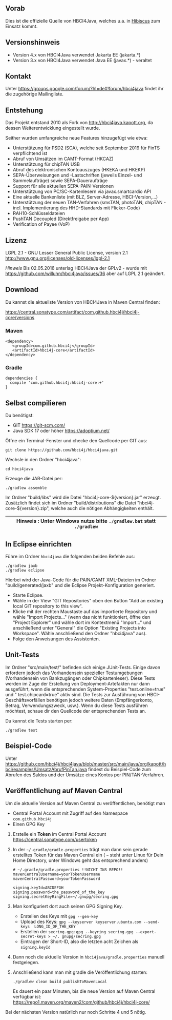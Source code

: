 ## Vorab

Dies ist die offizielle Quelle von HBCI4Java, welches u.a.
in [Hibiscus](http://www.willuhn.de/products/hibiscus) zum Einsatz kommt.

## Versionshinweis

- Version 4.x von HBCI4Java verwendet Jakarta EE (jakarta.*)
- Version 3.x von HBCI4Java verwendet Java EE (javax.*) - veraltet

## Kontakt

Unter <https://groups.google.com/forum/?hl=de#!forum/hbci4java> findet ihr die
zugehörige Mailingliste.

## Entstehung

Das Projekt entstand 2010 als Fork von <http://hbci4java.kapott.org>, da dessen
Weiterentwicklung eingestellt wurde.

Seither wurden umfangreiche neue Features hinzugefügt wie etwa:

- Unterstützung für PSD2 (SCA), welche seit September 2019 für FinTS verpflichtend ist
- Abruf von Umsätzen im CAMT-Format (HKCAZ)
- Unterstützung für chipTAN USB
- Abruf des elektronischen Kontoauszuges (HKEKA und HKEKP)
- SEPA-Überweisungen und -Lastschriften (jeweils Einzel- und Sammelaufträge) sowie
  SEPA-Daueraufträge
- Support für alle aktuellen SEPA-PAIN-Versionen
- Unterstützung von PC/SC-Kartenlesern via javax.smartcardio API
- Eine aktuelle Bankenliste (mit BLZ, Server-Adresse, HBCI-Version,...)
- Unterstützung der neuen TAN-Verfahren (smsTAN, photoTAN, chipTAN - incl. Implementierung
  des HHD-Standards mit Flicker-Code)
- RAH10-Schlüsseldateien
- PushTAN Decoupled (Direktfreigabe per App)
- Verification of Payee (VoP)

## Lizenz

LGPL 2.1 - GNU Lesser General Public License, version
2.1 <http://www.gnu.org/licenses/old-licenses/lgpl-2.1>

*Hinweis*
Bis 02.05.2016 unterlag HBCI4Java der GPLv2 - wurde
mit <https://github.com/willuhn/hbci4java/issues/36> aber auf LGPL 2.1 geändert.

## Download

Du kannst die aktuellste Version von HBCI4Java in Maven Central finden:

<https://central.sonatype.com/artifact/com.github.hbci4j/hbci4j-core/versions>

### Maven

```
<dependency>
   <groupId>com.github.hbci4j</groupId>
   <artifactId>hbci4j-core</artifactId>
</dependency>
```

### Gradle

```
dependencies {
  compile 'com.github.hbci4j:hbci4j-core:+'
}
```

## Selbst compilieren

Du benötigst:

- GIT <https://git-scm.com/>
- Java SDK 17 oder höher <https://adoptium.net/>

Öffne ein Terminal-Fenster und checke den Quellcode per GIT aus:

    git clone https://github.com/hbci4j/hbci4java.git

Wechsle in den Ordner "hbci4java":

    cd hbci4java

Erzeuge die JAR-Datei per:

    ./gradlew assemble

Im Ordner "build/libs" wird die Datei "hbci4j-core-${version}.jar" erzeugt. Zusätzlich
findet sich im Ordner "build/distributions" die Datei "hbci4j-core-${version}.zip", welche
auch die nötigen Abhängigkeiten enthält.

| **Hinweis** : Unter Windows nutze bitte `./gradlew.bat` statt `./gradlew` |
|---------------------------------------------------------------------------|

## In Eclipse einrichten

Führe im Ordner `hbci4java` die folgenden beiden Befehle aus:

    ./gradlew jaxb
    ./gradlew eclipse

Hierbei wird der Java-Code für die PAIN/CAMT XML-Dateien im Ordner "build/generated/jaxb"
und die Eclipse Projekt-Konfiguration generiert.

- Starte Eclipse.
- Wähle in der View "GIT Repositories" oben den Button "Add an existing local GIT
  repository to this view".
- Klicke mit der rechten Maustaste auf das importierte Repository und wähle "Import
  Projects..." (wenn das nicht funktioniert, öffne den "Project Explorer" und wähle dort
  im Kontextmenü "Import..." und anschließend unter "General" die Option "Existing
  Projects into Workspace". Wähle anschließend den Ordner "hbci4java" aus).
- Folge den Anweisungen des Assistenten.

## Unit-Tests

Im Ordner "src/main/test/" befinden sich einige JUnit-Tests. Einige davon erfordern jedoch
das Vorhandensein spezieller Testumgebungen (Vorhandensein von Bankzugängen oder
Chipkartenleser). Diese Tests werden im Zuge der Erstellung von Deployment-Artefakten nur
dann ausgeführt, wenn die entsprechenden System-Properties "test.online=true" und "
test.chipcard=true" aktiv sind. Die Tests zur Ausführung von HBCI-Geschäftsvorfällen
benötigen jedoch weitere Daten (Empfängerkonto, Betrag, Verwendungszweck, usw.). Wenn du
diese Tests ausführen möchtest, schaue dir den Quellcode der entsprechenden Tests an.

Du kannst die Tests starten per:

    ./gradlew test

## Beispiel-Code

Unter <https://github.com/hbci4j/hbci4java/blob/master/src/main/java/org/kapott/hbci/examples/UmsatzAbrufPinTan.java>
findest du Beispiel-Code zum Abrufen des Saldos und der Umsätze eines Kontos per
PIN/TAN-Verfahren.

## Veröffentlichung auf Maven Central

Um die aktuelle Version auf Maven Central zu veröffentlichen, benötigt man

- Central Portal Account mit Zugriff auf den Namespace `com.github.hbci4j`
- Einen GPG Key

1. Erstelle ein **Token** im Central Portal Account
   https://central.sonatype.com/usertoken

2. In der `~/.gradle/gradle.properties` trägt man dann sein gerade erstelltes Token für
   das
   Maven Central ein ( `~` steht unter Linux für Dein Home Directory, unter Windows geht
   das entsprechend anders)
   ```
   # ~/.gradle/gradle.properties !!NICHT INS REPO!!
   mavenCentralUsername=yourTokenUsername
   mavenCentralPassword=yourTokenPassword
   
   signing.keyId=ABCDEFGH
   signing.password=the_password_of_the_key
   signing.secretKeyRingFile=~/.gnupg/secring.gpg
   ```

3. Man konfiguriert dort auch seinen GPG Signing Key.

    - Erstellen des Keys mit `gpg --gen-key`
    - Upload des Keys: `gpg --keyserver keyserver.ubuntu.com --send-keys 
   LONG_ID_OF_THE_KEY`
    - Erstellen der `secring.gpg`: `gpg --keyring secring.gpg --export-secret-keys > ~/.
   gnupg/secring.gpg`
    - Eintragen der Short-ID, also die letzten acht Zeichen als `signing.keyId`

4. Dann noch die aktuelle Version in `hbci4java/gradle.properties` manuell festgelegen.

5. Anschließend kann man mit gradle die Veröffentlichung starten:
   ```
   ./gradlew clean build publishToMavenLocal
   ```
   Es dauert ein paar Minuten, bis die neue Version auf Maven Central verfügbar ist:
   https://repo1.maven.org/maven2/com/github/hbci4j/hbci4j-core/

Bei der nächsten Version natürlich nur noch Schritte 4 und 5 nötig. 


